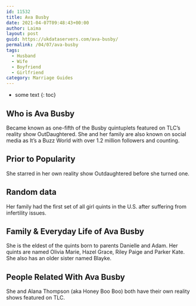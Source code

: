 ```yaml
---
id: 11532
title: Ava Busby
date: 2021-04-07T09:48:43+00:00
author: Laima
layout: post
guid: https://ukdataservers.com/ava-busby/
permalink: /04/07/ava-busby
tags:
  - Husband
  - Wife
  - Boyfriend
  - Girlfriend
category: Marriage Guides
---
```


* some text
{: toc}


## Who is Ava Busby
                  
                  
                  
Became known as one-fifth of the Busby quintuplets featured on TLC&#8217;s reality show OutDaughtered. She and her family are also known on social media as It&#8217;s a Buzz World with over 1.2 million followers and counting.
                  
              
            
              
            
                
                
                
## Prior to Popularity
                  
                  
                  
She starred in her own reality show Outdaughtered before she turned one.
                  
              
            
              
            
                
                
                
## Random data
                  
                  
                  
Her family had the first set of all girl quints in the U.S. after suffering from infertility issues.
                  
              
            
              
            
                
                
                
## Family & Everyday Life of Ava Busby
                  
                  
                  
She is the eldest of the quints born to parents Danielle and Adam. Her quints are named Olivia Marie, Hazel Grace, Riley Paige and Parker Kate. She also has an older sister named Blayke.
                  
              
            
              
            
                
                
                
## People Related With Ava Busby
                  
                  
                  
She and Alana Thompson (aka Honey Boo Boo) both have their own reality shows featured on TLC.
                  
              
            
              
            
                
              
            
              
              
            
            
              
            
          
          
          